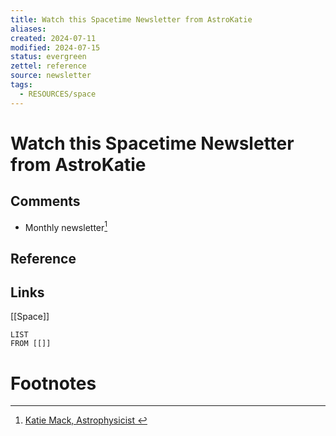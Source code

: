 ```yaml
---
title: Watch this Spacetime Newsletter from AstroKatie
aliases: 
created: 2024-07-11
modified: 2024-07-15
status: evergreen
zettel: reference
source: newsletter
tags:
  - RESOURCES/space
---
```

# Watch this Spacetime Newsletter from AstroKatie
## Comments
- Monthly newsletter[^1]

## Reference
## Links
[[Space]]
```dataview
LIST
FROM [[]]
```
# Footnotes
[^1]: [Katie Mack, Astrophysicist ](https://www.astrokatie.com/)